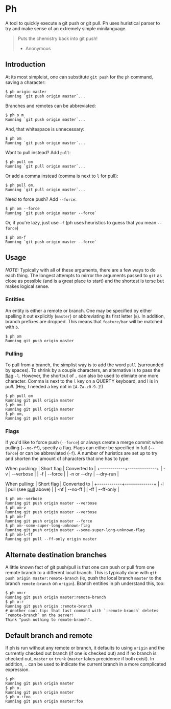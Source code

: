 # Ph

A tool to quickly execute a git push or git pull. Ph uses huristical parser to try and make sense of
an extremely simple minilanguage.

> Puts the chemistry back into git push!
> - Anonymous

## Introduction
At its most simpleist, one can substitute `git push` for the `ph` command, saving a character:

```
$ ph origin master
Running `git push origin master`...
```

Branches and remotes can be abbreviated:

```
$ ph o m
Running `git push origin master`...
```

And, that whitespace is unnecessary:

```
$ ph om
Running `git push origin master`...
```

Want to pull instead? Add `pull`:
```
$ ph pull om
Running `git pull origin master`...
```

Or add a comma instead (comma is next to `l` for pull):
```
$ ph pull om,
Running `git pull origin master`...
```

Need to force push? Add `--force`:
```
$ ph om --force
Running `git push origin master --force`
```

Or, if you're lazy, just use `-f` (ph uses heuristics to guess that you mean `--force`)
```
$ ph om-f
Running `git push origin master --force`
```

## Usage
*NOTE:* Typically with all of these arguments, there are a few ways to do each thing. The longest
attempts to mirror the arguments passed to `git` as close as possible (and is a great place to
start) and the shortest is terse but makes logical sense.

### Entities
An entity is either a remote or branch. One may be specified by either spelling it out explicitly
(`master`) or abbreviating its first letter (`m`). In addition, branch prefixes are dropped. This
means that `feature/bar` will be matched with `b`.

```
$ ph om
Running git push origin master
```

### Pulling
To pull from a branch, the simplist way is to add the word `pull` (surrounded by spaces). To shrink
by a couple characters, an alternative is to pass the [flag](#flags) `-l`. However, the shortcut of
`,` can also be used to elimiate one more character. Comma is next to the `l` key on a QUERTY
keyboard, and l is in pu*ll*. (Hey, I needed a key not in `[A-Za-z0-9-]`!)

```
$ ph pull om
Running git pull origin master
$ ph om-l
Running git pull origin master
$ ph om,
Running git pull origin master
```

### Flags
If you'd like to force push (`--force`) or always create a merge commit when pulling (`--no-ff`),
specify a flag. Flags can either be specified in full (`--force`) or can be abbreviated (`-f`). A
number of huristics are set up to try and shorten the amount of characters that one has to type:

When pushing:
| Short flag | Converted to |
+------------+--------------+
| -v | --verbose |
| -f | --force |
| -n or --dry | --dry-run |

When pulling:
| Short flag | Converted to |
+------------+--------------+
| -l | pull (see [pull](#pulling) above) |
| -nf | --no-ff |
| -ff | --ff-only |

```
$ ph om--verbose
Running git push origin master --verbose
$ ph om-v
Running git push origin master --verbose
$ ph om-f
Running git push origin master --force
$ ph om--some-super-long-unknown-flag
Running git push origin master --some-super-long-unknown-flag
$ ph om-l-ff
Running git pull --ff-only origin master
```

## Alternate destination branches
A little known fact of git push/pull is that one can push or pull from one remote branch to a
different local branch. This is typically done with `git push origin master:remote-branch` (ie, push
the local branch `master` to the branch `remote-branch` on `origin`). Branch entities in ph
understand this, too:

```
$ ph om:r
Running git push origin master:remote-branch
$ ph o:r
Running git push origin :remote-branch
# Another cool tip: that last command with `:remote-branch` deletes `remote-branch` on the server!
Think "push nothing to remote-branch".
```

## Default branch and remote
If ph is run without any remote or branch, it defaults to using `origin` and the currently checked
out branch (if one is checked out) and if no branch is checked out, `master` or `trunk` (`master`
takes precidence if both exist). In addition, `.` can be used to indicate the current branch in a
more complicated expression.

```
$ ph
Running git push origin master
$ ph o.
Running git push origin master
$ ph o.:foo
Running git push origin master:foo
```

